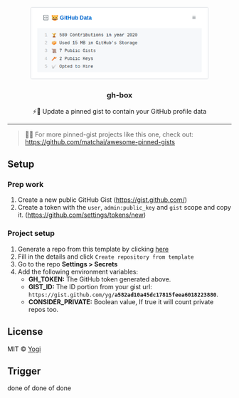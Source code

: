 <p align="center">
  <img width="400" src="screenshot.png">
  <h3 align="center">gh-box</h3>
  <p align="center">⚡️📌 Update a pinned gist to contain your GitHub profile data</p>
</p>

---

> 📌✨ For more pinned-gist projects like this one, check out: https://github.com/matchai/awesome-pinned-gists

## Setup

### Prep work

1. Create a new public GitHub Gist (https://gist.github.com/)
1. Create a token with the `user`, `admin:public_key` and `gist` scope and copy it. (https://github.com/settings/tokens/new)

### Project setup

 
1. Generate a repo from this template by clicking [here](https://github.com/yg/gh-box/generate)
1. Fill in the details and click `Create repository from template`
1. Go to the repo **Settings > Secrets**
1. Add the following environment variables:
   - **GH_TOKEN:** The GitHub token generated above.
   - **GIST_ID:** The ID portion from your gist url: `https://gist.github.com/yg/`**`a582ad10a45dc17815feea6018223880`**.
   - **CONSIDER_PRIVATE:** Boolean value, If true it will count private repos too.

## License

MIT © [Yogi](LICENSE) 


## Trigger
done of done of done
